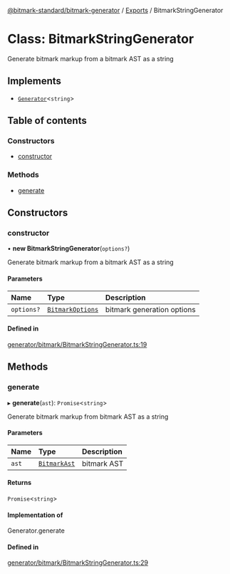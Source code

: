 [@bitmark-standard/bitmark-generator](../API.md) / [Exports](../modules.md) / BitmarkStringGenerator

# Class: BitmarkStringGenerator

Generate bitmark markup from a bitmark AST as a string

## Implements

- [`Generator`](../interfaces/Generator.md)<`string`\>

## Table of contents

### Constructors

- [constructor](BitmarkStringGenerator.md#constructor)

### Methods

- [generate](BitmarkStringGenerator.md#generate)

## Constructors

### constructor

• **new BitmarkStringGenerator**(`options?`)

Generate bitmark markup from a bitmark AST as a string

#### Parameters

| Name | Type | Description |
| :------ | :------ | :------ |
| `options?` | [`BitmarkOptions`](../interfaces/BitmarkOptions.md) | bitmark generation options |

#### Defined in

[generator/bitmark/BitmarkStringGenerator.ts:19](https://github.com/getMoreBrain/bitmark-generator/blob/416295c/src/generator/bitmark/BitmarkStringGenerator.ts#L19)

## Methods

### generate

▸ **generate**(`ast`): `Promise`<`string`\>

Generate bitmark markup from bitmark AST as a string

#### Parameters

| Name | Type | Description |
| :------ | :------ | :------ |
| `ast` | [`BitmarkAst`](../interfaces/BitmarkAst.md) | bitmark AST |

#### Returns

`Promise`<`string`\>

#### Implementation of

Generator.generate

#### Defined in

[generator/bitmark/BitmarkStringGenerator.ts:29](https://github.com/getMoreBrain/bitmark-generator/blob/416295c/src/generator/bitmark/BitmarkStringGenerator.ts#L29)
